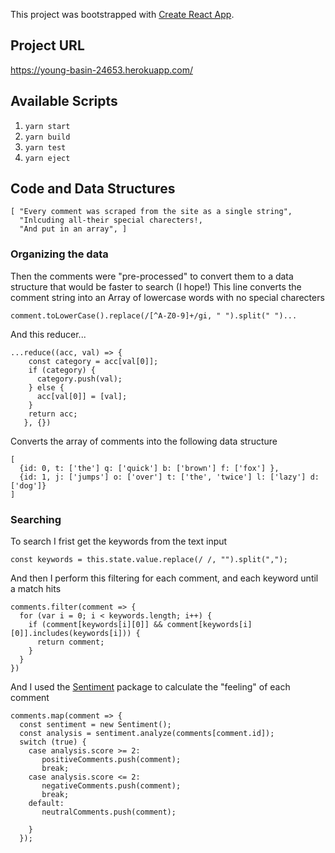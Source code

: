 This project was bootstrapped with [Create React App](https://github.com/facebook/create-react-app).

## Project URL

https://young-basin-24653.herokuapp.com/

## Available Scripts

1. `yarn start`
2. `yarn build`
3. `yarn test`
4. `yarn eject`

## Code and Data Structures

```
[ "Every comment was scraped from the site as a single string",
  "Inlcuding all-their special charecters!,
  "And put in an array", ]
```

### Organizing the data

Then the comments were "pre-processed" to convert them to a data structure that would be faster to search (I hope!)
This line converts the comment string into an Array of lowercase words with no special charecters

```
comment.toLowerCase().replace(/[^A-Z0-9]+/gi, " ").split(" ")...
```

And this reducer...

```
...reduce((acc, val) => {
    const category = acc[val[0]];
    if (category) {
      category.push(val);
    } else {
      acc[val[0]] = [val];
    }
    return acc;
   }, {})
```

Converts the array of comments into the following data structure

```
[
  {id: 0, t: ['the'] q: ['quick'] b: ['brown'] f: ['fox'] },
  {id: 1, j: ['jumps'] o: ['over'] t: ['the', 'twice'] l: ['lazy'] d: ['dog']}
]
```

### Searching
To search I frist get the keywords from the text input
```
const keywords = this.state.value.replace(/ /, "").split(",");
```
And then I perform this filtering for each comment, and each keyword until a match hits
```
comments.filter(comment => {
  for (var i = 0; i < keywords.length; i++) {
    if (comment[keywords[i][0]] && comment[keywords[i][0]].includes(keywords[i])) {
      return comment;
    }
  }
})
```
And I used the [Sentiment](https://github.com/thisandagain/sentiment) package to calculate the "feeling" of each comment

```       
comments.map(comment => {
  const sentiment = new Sentiment();
  const analysis = sentiment.analyze(comments[comment.id]);
  switch (true) {
    case analysis.score >= 2:
       positiveComments.push(comment);
       break;
    case analysis.score <= 2:
       negativeComments.push(comment);
       break;
    default:
       neutralComments.push(comment);
         
    }
  });
```
